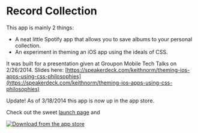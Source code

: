 # Record Collection

This app is mainly 2 things:
- A neat little Spotify app that allows you to save albums to your personal collection.
- An experiment in theming an iOS app using the ideals of CSS.

It was built for a presentation given at Groupon Mobile Tech Talks on 2/26/2014. Slides here: [https://speakerdeck.com/keithnorm/theming-ios-apps-using-css-philosophies](https://speakerdeck.com/keithnorm/theming-ios-apps-using-css-philosophies)

Update! As of 3/18/2014 this app is now up in the app store. 

Check out the sweet [launch page](http://keithnorm.github.io/RecordCollection/) and

[![Download from the app store](http://keithnorm.github.io/RecordCollection/public/images/app-store.svg)](https://itunes.apple.com/us/app/record-collection/id838064535?ls=1&mt=8)
